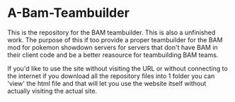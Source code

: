 # A-Bam-Teambuilder

This is the repository for the BAM teambuilder. This is also a unfinished work. The purpose of this if too provide a proper
teambuilder for the BAM mod for pokemon showdown servers for servers that don't have BAM in their client code and be a better
reasource for teambuilding BAM teams.

If you'd like to use the site without visiting the URL or without connecting to the internet if you download all the repository
files into 1 folder you can 'view' the html file and that will let you use the website itself without actually visiting the actual
site. 

